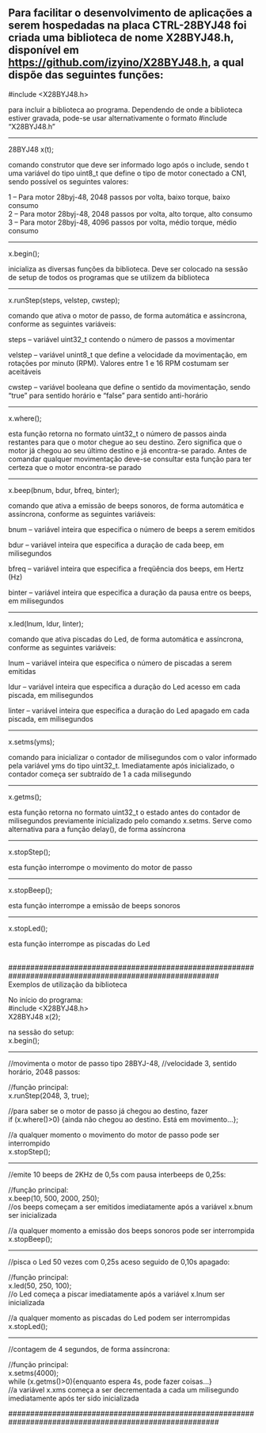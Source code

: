 Para facilitar o desenvolvimento de aplicações a serem hospedadas na placa CTRL-28BYJ48 foi criada uma biblioteca de nome X28BYJ48.h, disponível em https://github.com/izyino/X28BYJ48.h, a qual dispõe das seguintes funções:
--------------------------------------------------------------------------------------------------------

#include <X28BYJ48.h>

para incluir a biblioteca ao programa. Dependendo de onde a biblioteca estiver gravada, pode-se usar alternativamente o formato #include “X28BYJ48.h”


--------------------------------------------------------------------------------------------------------
28BYJ48 x(t);

comando construtor que deve ser informado logo após o include, sendo t uma variável do tipo uint8_t que define o tipo de motor conectado a CN1, sendo possível os seguintes valores:

1 – Para motor 28byj-48, 2048 passos por volta, baixo torque, baixo consumo<br>
2 – Para motor 28byj-48, 2048 passos por volta, alto torque, alto consumo<br>
3 – Para motor 28byj-48, 4096 passos por volta, médio torque, médio consumo<br>

--------------------------------------------------------------------------------------------------------
x.begin();

inicializa as diversas funções da biblioteca. Deve ser colocado na sessão de setup de todos os programas que se utilizem da biblioteca 

--------------------------------------------------------------------------------------------------------
x.runStep(steps, velstep, cwstep);

comando que ativa o motor de passo, de forma automática e assíncrona, conforme as seguintes variáveis:

steps – variável uint32_t contendo o número de passos a movimentar

velstep – variável unint8_t que define a velocidade da movimentação, em rotações por minuto (RPM). Valores entre 1 e 16 RPM costumam ser aceitáveis

cwstep – variável booleana que define o sentido da movimentação, sendo “true” para sentido horário e “false” para sentido anti-horário 

--------------------------------------------------------------------------------------------------------
x.where();

esta função retorna no formato uint32_t o número de passos ainda restantes para que o motor chegue ao seu destino. Zero significa que o motor já chegou ao seu último destino e já encontra-se parado. Antes de comandar qualquer movimentação deve-se consultar esta função para ter certeza que o motor encontra-se parado

--------------------------------------------------------------------------------------------------------
x.beep(bnum, bdur, bfreq, binter);

comando que ativa a emissão de beeps sonoros, de forma automática e assíncrona, conforme as seguintes variáveis:

bnum – variável inteira que especifica o número de beeps a serem emitidos

bdur – variável inteira que especifica a duração de cada beep, em milisegundos 

bfreq – variável inteira que especifica a freqüência dos beeps, em Hertz (Hz)

binter – variável inteira que especifica a duração da pausa entre os beeps, em milisegundos 

--------------------------------------------------------------------------------------------------------
x.led(lnum, ldur, linter);

comando que ativa piscadas do Led, de forma automática e assíncrona, conforme as seguintes variáveis:

lnum – variável inteira que especifica o número de piscadas a serem emitidas

ldur – variável inteira que especifica a duração do Led acesso em cada piscada, em milisegundos 

linter – variável inteira que especifica a duração do Led apagado em cada piscada, em milisegundos 

--------------------------------------------------------------------------------------------------------
x.setms(yms);

comando para inicializar o contador de milisegundos com o valor informado pela variável yms do tipo uint32_t. Imediatamente após inicializado, o contador começa ser subtraído de 1 a cada milisegundo

--------------------------------------------------------------------------------------------------------
x.getms();

esta função retorna no formato uint32_t o estado antes do contador de milisegundos previamente inicializado pelo comando x.setms. Serve como alternativa para a função delay(), de forma assíncrona

--------------------------------------------------------------------------------------------------------
x.stopStep();

esta função interrompe o movimento do motor de passo

--------------------------------------------------------------------------------------------------------
x.stopBeep();

esta função interrompe a emissão de beeps sonoros

--------------------------------------------------------------------------------------------------------
x.stopLed();

esta função interrompe as piscadas do Led<br><br>

########################################################################################################<br>
Exemplos de utilização da biblioteca

No início do programa:<br>
#include <X28BYJ48.h><br>
X28BYJ48 x(2);

na sessão do setup:<br>
x.begin();


--------------------------------------------------------------------------------------------------------
//movimenta o motor de passo tipo 28BYJ-48, 
//velocidade 3, sentido horário, 2048 passos:

//função principal:<br>
x.runStep(2048, 3, true);

//para saber se o motor de passo já chegou ao destino, fazer<br>
if (x.where()>0) {ainda não chegou ao destino. Está em movimento...};

//a qualquer momento o movimento do motor de passo pode ser interrompido<br>
x.stopStep();


--------------------------------------------------------------------------------------------------------
//emite 10 beeps de 2KHz de 0,5s com pausa interbeeps de 0,25s:

//função principal:<br>
x.beep(10, 500, 2000, 250);<br>
//os beeps começam a ser emitidos imediatamente após a variável x.bnum ser inicializada

//a qualquer momento a emissão dos beeps sonoros pode ser interrompida<br>
x.stopBeep();


--------------------------------------------------------------------------------------------------------
//pisca o Led 50 vezes com 0,25s aceso seguido de 0,10s apagado: 

//função principal:<br>
x.led(50, 250, 100);<br>
//o Led começa a piscar imediatamente após a variável x.lnum ser inicializada

//a qualquer momento as piscadas do Led podem ser interrompidas<br>
x.stopLed();


--------------------------------------------------------------------------------------------------------
//contagem de 4 segundos, de forma assíncrona:

//função principal:<br>
x.setms(4000);<br>
while (x.getms()>0){enquanto espera 4s, pode fazer coisas…}<br>
//a variável x.xms começa a ser decrementada a cada um milisegundo imediatamente após ter sido inicializada

########################################################################################################<br>













